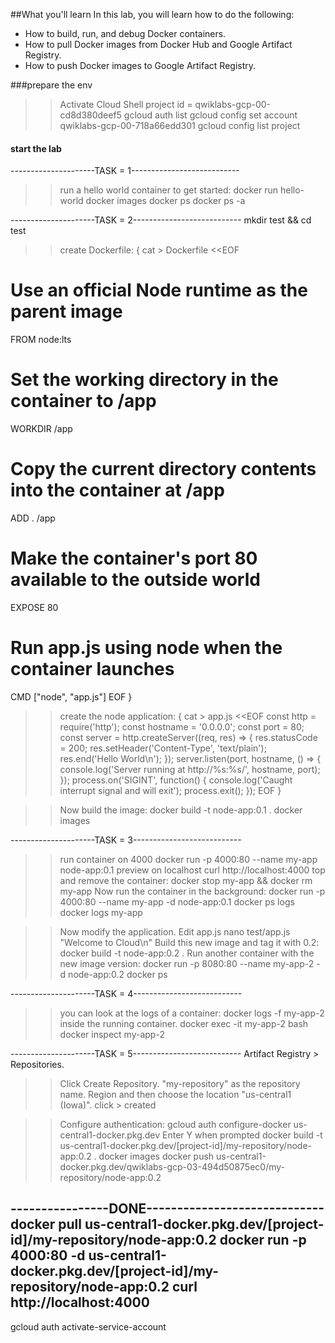 
##What you'll learn
In this lab, you will learn how to do the following:

- How to build, run, and debug Docker containers.
- How to pull Docker images from Docker Hub and Google Artifact Registry.
- How to push Docker images to Google Artifact Registry.


###prepare the env 
>>Activate Cloud Shell 
project id = qwiklabs-gcp-00-cd8d380deef5
gcloud auth list
gcloud config set account qwiklabs-gcp-00-718a66edd301
gcloud config list project

#### start the lab ###############
---------------------TASK = 1---------------------------
>>run a hello world container to get started:
docker run hello-world
docker images
docker ps
docker ps -a

---------------------TASK = 2---------------------------
mkdir test && cd test
>>create Dockerfile:
{
cat > Dockerfile <<EOF
# Use an official Node runtime as the parent image
FROM node:lts
# Set the working directory in the container to /app
WORKDIR /app
# Copy the current directory contents into the container at /app
ADD . /app
# Make the container's port 80 available to the outside world
EXPOSE 80
# Run app.js using node when the container launches
CMD ["node", "app.js"]
EOF
}

>>create the node application:
{
cat > app.js <<EOF
const http = require('http');
const hostname = '0.0.0.0';
const port = 80;
const server = http.createServer((req, res) => {
    res.statusCode = 200;
    res.setHeader('Content-Type', 'text/plain');
    res.end('Hello World\n');
});
server.listen(port, hostname, () => {
    console.log('Server running at http://%s:%s/', hostname, port);
});
process.on('SIGINT', function() {
    console.log('Caught interrupt signal and will exit');
    process.exit();
});
EOF
}

>>Now build the image:
docker build -t node-app:0.1 .
docker images

---------------------TASK = 3---------------------------
>>run container on 4000
docker run -p 4000:80 --name my-app node-app:0.1
>> preview on localhost
curl http://localhost:4000
>>top and remove the container:
docker stop my-app && docker rm my-app
>>Now run the container in the background:
docker run -p 4000:80 --name my-app -d node-app:0.1
docker ps
>>logs
docker logs my-app

>>Now modify the application.
>>Edit app.js
nano test/app.js
"Welcome to Cloud\n"
>>Build this new image and tag it with 0.2:
docker build -t node-app:0.2 .
>>Run another container with the new image version:
docker run -p 8080:80 --name my-app-2 -d node-app:0.2
docker ps

---------------------TASK = 4---------------------------
>> you can look at the logs of a container:
docker logs -f my-app-2
>>inside the running container.
docker exec -it my-app-2 bash
docker inspect my-app-2

---------------------TASK = 5---------------------------
Artifact Registry > Repositories.
>>Click Create Repository.
>>"my-repository" as the repository name.
>>Region and then choose the location "us-central1 (Iowa)".
click > created

>>Configure authentication:
gcloud auth configure-docker us-central1-docker.pkg.dev
>>Enter Y when prompted
docker build -t us-central1-docker.pkg.dev/[project-id]/my-repository/node-app:0.2 .
docker images
docker push us-central1-docker.pkg.dev/qwiklabs-gcp-03-494d50875ec0/my-repository/node-app:0.2

----------------DONE-----------------------------
docker pull us-central1-docker.pkg.dev/[project-id]/my-repository/node-app:0.2
docker run -p 4000:80 -d us-central1-docker.pkg.dev/[project-id]/my-repository/node-app:0.2
curl http://localhost:4000
----------------------------------------------------


gcloud auth activate-service-account
